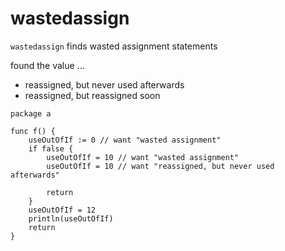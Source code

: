 # wastedassign
`wastedassign` finds wasted assignment statements

found the value ...

- reassigned, but never used afterwards
- reassigned, but reassigned soon

```
package a

func f() {
	useOutOfIf := 0 // want "wasted assignment"
	if false {
		useOutOfIf = 10 // want "wasted assignment"
		useOutOfIf = 10 // want "reassigned, but never used afterwards"

		return
	}
	useOutOfIf = 12
	println(useOutOfIf)
	return
}
```
